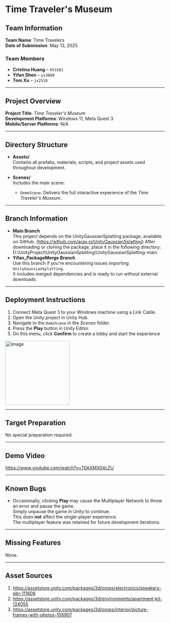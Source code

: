 # Time Traveler's Museum

## Team Information
**Team Name**: Time Travelers  
**Date of Submission**: May 13, 2025  

### Team Members
- **Cristina Huang** – `hh3101`  
- **Yifan Shen** – `ys3869`  
- **Tom Xu** – `jx2518`

---

## Project Overview

**Project Title**: *Time Traveler's Museum*  
**Development Platforms**: Windows 11, Meta Quest 3  
**Mobile/Server Platforms**: N/A  

---

## Directory Structure

- **Assets/**  
  Contains all prefabs, materials, scripts, and project assets used throughout development.

- **Scenes/**  
  Includes the main scene:  
  - `DemoScene`: Delivers the full interactive experience of the *Time Traveler's Museum*.

---

## Branch Information

- **Main Branch**  
  This project depends on the UnityGaussianSplatting package, available on GitHub.
  (https://github.com/aras-p/UnityGaussianSplatting)
  After downloading or cloning the package, place it in the following directory:
  D:\UnityProject\UnityGaussianSplatting\UnityGaussianSplatting-main. 
- **Yifan_PackageMerge Branch**  
Use this branch if you're encountering issues importing `UnityGaussianSplatting`.  
It includes merged dependencies and is ready to run without external downloads.

---

## Deployment Instructions

1. Connect Meta Quest 3 to your Windows machine using a Link Cable.  
2. Open the Unity project in Unity Hub.  
3. Navigate to the `DemoScene` in the *Scenes* folder.  
4. Press the **Play** button in Unity Editor.  
5. On this menu, click **Confirm** to create a lobby and start the experience 
<img width="203" alt="image" src="https://github.com/user-attachments/assets/d30dbdaa-2952-4d4f-b9e8-d5c32e60a171" />


---

## Target Preparation

No special preparation required.

---

## Demo Video

https://www.youtube.com/watch?v=70AXMX04cZU

---

## Known Bugs

- Occasionally, clicking **Play** may cause the Multiplayer Network to throw an error and pause the game.  
  Simply unpause the game in Unity to continue.  
  This does **not** affect the single-player experience.  
  The multiplayer feature was retained for future development iterations.

---

## Missing Features

None.

---

## Asset Sources
1. https://assetstore.unity.com/packages/3d/props/electronics/speakers-pbr-111606
2. https://assetstore.unity.com/packages/3d/environments/apartment-kit-124055
3. https://assetstore.unity.com/packages/3d/props/interior/picture-frames-with-photos-106907
